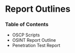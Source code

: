 # Report Outlines

### Table of Contents
+ OSCP Scripts
+ OSINT Report Outline
+ Penetration Test Report